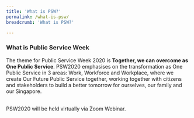 ```yaml
---
title: 'What is PSW?'
permalink: /what-is-psw/
breadcrumb: 'What is PSW?'

---
```


### What is Public Service Week

The theme for Public Service Week 2020 is <b>Together, we can overcome as One Public Service</b>. PSW2020 emphasises on the transformation as One Public Service in 3 areas: Work, Workforce and Workplace, where we create Our Future Public Service together, working together with citizens and stakeholders to build a better tomorrow for ourselves, our family and our Singapore. 
<br>
<br>

PSW2020 will be held virtually via Zoom Webinar. <br>


